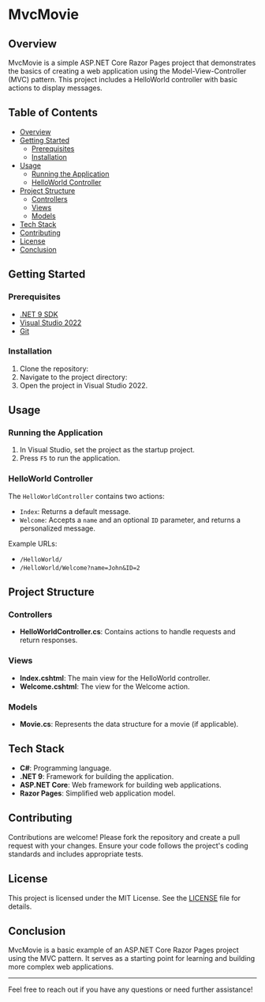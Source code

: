 # MvcMovie

## Overview
MvcMovie is a simple ASP.NET Core Razor Pages project that demonstrates the basics of creating a web application using the Model-View-Controller (MVC) pattern. This project includes a HelloWorld controller with basic actions to display messages.

## Table of Contents
- [Overview](#overview)
- [Getting Started](#getting-started)
  - [Prerequisites](#prerequisites)
  - [Installation](#installation)
- [Usage](#usage)
  - [Running the Application](#running-the-application)
  - [HelloWorld Controller](#helloworld-controller)
- [Project Structure](#project-structure)
  - [Controllers](#controllers)
  - [Views](#views)
  - [Models](#models)
- [Tech Stack](#tech-stack)
- [Contributing](#contributing)
- [License](#license)
- [Conclusion](#conclusion)

## Getting Started

### Prerequisites
- [.NET 9 SDK](https://dotnet.microsoft.com/download/dotnet/9.0)
- [Visual Studio 2022](https://visualstudio.microsoft.com/vs/)
- [Git](https://git-scm.com/)

### Installation
1. Clone the repository:
2. Navigate to the project directory:
3. Open the project in Visual Studio 2022.

## Usage

### Running the Application
1. In Visual Studio, set the project as the startup project.
2. Press `F5` to run the application.

### HelloWorld Controller
The `HelloWorldController` contains two actions:
- `Index`: Returns a default message.
- `Welcome`: Accepts a `name` and an optional `ID` parameter, and returns a personalized message.

Example URLs:
- `/HelloWorld/`
- `/HelloWorld/Welcome?name=John&ID=2`

## Project Structure

### Controllers
- **HelloWorldController.cs**: Contains actions to handle requests and return responses.

### Views
- **Index.cshtml**: The main view for the HelloWorld controller.
- **Welcome.cshtml**: The view for the Welcome action.

### Models
- **Movie.cs**: Represents the data structure for a movie (if applicable).

## Tech Stack
- **C#**: Programming language.
- **.NET 9**: Framework for building the application.
- **ASP.NET Core**: Web framework for building web applications.
- **Razor Pages**: Simplified web application model.

## Contributing
Contributions are welcome! Please fork the repository and create a pull request with your changes. Ensure your code follows the project's coding standards and includes appropriate tests.

## License
This project is licensed under the MIT License. See the [LICENSE](LICENSE) file for details.

## Conclusion
MvcMovie is a basic example of an ASP.NET Core Razor Pages project using the MVC pattern. It serves as a starting point for learning and building more complex web applications.

---

Feel free to reach out if you have any questions or need further assistance!
